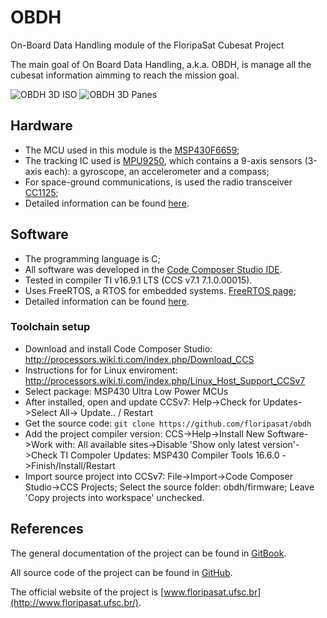 
# OBDH
On-Board Data Handling module of the FloripaSat Cubesat Project

The main goal of On Board Data Handling, a.k.a. OBDH, is manage all the cubesat information aimming to reach the mission goal.

![OBDH 3D ISO](images/obdh_v2_3d_iso.png)
![OBDH 3D Panes](images/obdh_v2_3d_panes.png)

## Hardware

* The MCU used in this module is the [MSP430F6659](http://www.ti.com/product/MSP430F6659);
* The tracking IC used is [MPU9250](https://www.invensense.com/products/motion-tracking/9-axis/mpu-9250/), which contains a 9-axis sensors (3-axis each): a gyroscope, an accelerometer and a compass;
* For space-ground communications, is used the radio transceiver [CC1125](http://www.ti.com/product/CC1125);
* Detailed information can be found [here](hardware/).

## Software

* The programming language is C;
* All software was developed in the [Code Composer Studio IDE](http://www.ti.com/tool/ccstudio).
* Tested in compiler TI v16.9.1 LTS (CCS v7.1 7.1.0.00015).
* Uses FreeRTOS, a RTOS for embedded systems. [FreeRTOS page](http://freertos.org/);
* Detailed information can be found [here](firmware/).
<!-- * Doxygen documentation [here](http://fsat-server.duckdns.org:8000/obdh/). nao foi feito ainda -->

### Toolchain setup
* Download and install Code Composer Studio: http://processors.wiki.ti.com/index.php/Download_CCS
* Instructions for for Linux enviroment: http://processors.wiki.ti.com/index.php/Linux_Host_Support_CCSv7
* Select package: MSP430 Ultra Low Power MCUs 
* After installed, open and update CCSv7: Help->Check for Updates->Select All-> Update.. / Restart
* Get the source code: `git clone https://github.com/floripasat/obdh`
* Add the project compiler version: CCS->Help->Install New Software->Work with: All available sites->Disable 'Show only latest version'->Check TI Compoler Updates: MSP430 Compiler Tools 16.6.0 ->Finish/Install/Restart
* Import source project into CCSv7: File->Import->Code Composer Studio->CCS Projects; Select the source folder: obdh/firmware; Leave 'Copy projects into workspace' unchecked.
## References

The general documentation of the project can be found in [GitBook](https://www.gitbook.com/book/tuliogomesp/floripasat-technical-manual).

All source code of the project can be found in [GitHub](https://github.com/floripasat).

The official website of the project is [www.floripasat.ufsc.br](http://www.floripasat.ufsc.br/).

